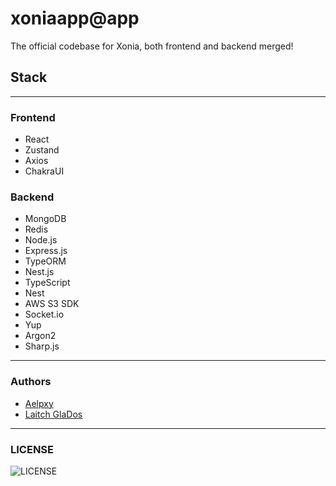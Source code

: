 # xoniaapp@app
The official codebase for Xonia, both frontend and backend merged!  
  
## Stack

---

### Frontend
 - React  
 - Zustand
 - Axios
 - ChakraUI

### Backend
 - MongoDB  
 - Redis  
 - Node.js
 - Express.js
 - TypeORM
 - Nest.js  
 - TypeScript
 - Nest  
 - AWS S3 SDK
 - Socket.io
 - Yup
 - Argon2
 - Sharp.js


---

### Authors
- [Aelpxy](https://github.com/aelpxy)
- [Laitch GlaDos](https://github.com/laith-glados)

---


### LICENSE
![LICENSE](https://www.gnu.org/graphics/agplv3-155x51.png)
